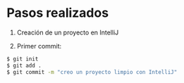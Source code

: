 # Pasos realizados

1. Creación de un proyecto en IntelliJ

2. Primer commit:

```bash
$ git init
$ git add .
$ git commit -m "creo un proyecto limpio con IntelliJ"
```
